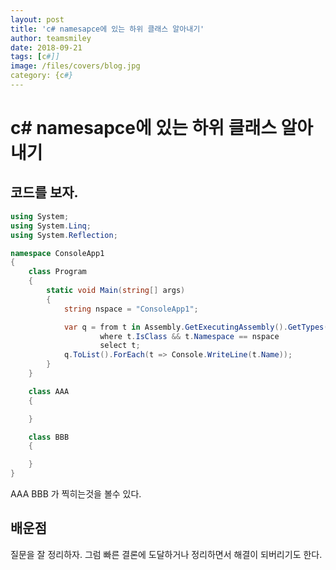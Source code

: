 ```yaml
---
layout: post
title: 'c# namesapce에 있는 하위 클래스 알아내기' 
author: teamsmiley
date: 2018-09-21
tags: [c#]]
image: /files/covers/blog.jpg
category: {c#}
---
```


# c# namesapce에 있는 하위 클래스 알아내기

## 코드를 보자.

```cs
using System;
using System.Linq;
using System.Reflection;

namespace ConsoleApp1
{
    class Program
    {
        static void Main(string[] args)
        {
            string nspace = "ConsoleApp1";

            var q = from t in Assembly.GetExecutingAssembly().GetTypes()
                    where t.IsClass && t.Namespace == nspace
                    select t;
            q.ToList().ForEach(t => Console.WriteLine(t.Name));
        }
    }

    class AAA
    {

    }

    class BBB
    {

    }
}
```

AAA BBB 가 찍히는것을 볼수 있다.

## 배운점

질문을 잘 정리하자. 그럼 빠른 결론에 도달하거나 정리하면서 해결이 되버리기도 한다.

